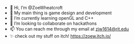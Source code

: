 - 👋 Hi, I’m @ZoeWheatcroft
- 👀 My main thing is game design and development
- 🌱 I’m currently learning openGL and C++
- 💞️ I’m looking to collaborate on hackathons
- 📫 You can reach me through my email at zjw1614@rit.edu
- ✨ check out my stuff on itch! https://zoew.itch.io/

